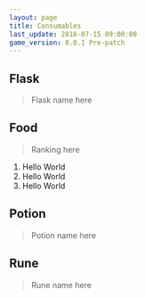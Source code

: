 ```yaml
---
layout: page
title: Consumables
last_update: 2018-07-15 09:00:00
game_version: 8.0.1 Pre-patch
---
```


## Flask
> Flask name here

## Food
> Ranking here

1. Hello World
1. Hello World
1. Hello World

## Potion
> Potion name here

## Rune
> Rune name here

